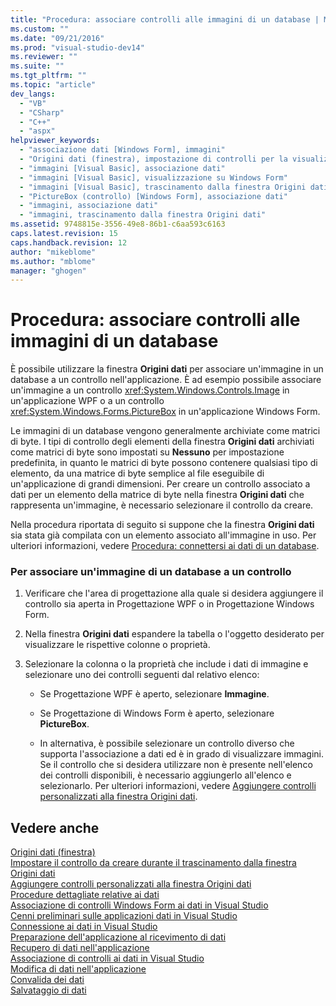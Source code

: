 ```yaml
---
title: "Procedura: associare controlli alle immagini di un database | Microsoft Docs"
ms.custom: ""
ms.date: "09/21/2016"
ms.prod: "visual-studio-dev14"
ms.reviewer: ""
ms.suite: ""
ms.tgt_pltfrm: ""
ms.topic: "article"
dev_langs: 
  - "VB"
  - "CSharp"
  - "C++"
  - "aspx"
helpviewer_keywords: 
  - "associazione dati [Windows Form], immagini"
  - "Origini dati (finestra), impostazione di controlli per la visualizzazione di immagini"
  - "immagini [Visual Basic], associazione dati"
  - "immagini [Visual Basic], visualizzazione su Windows Form"
  - "immagini [Visual Basic], trascinamento dalla finestra Origini dati"
  - "PictureBox (controllo) [Windows Form], associazione dati"
  - "immagini, associazione dati"
  - "immagini, trascinamento dalla finestra Origini dati"
ms.assetid: 9748815e-3556-49e8-86b1-c6aa593c6163
caps.latest.revision: 15
caps.handback.revision: 12
author: "mikeblome"
ms.author: "mblome"
manager: "ghogen"
---
```

# Procedura: associare controlli alle immagini di un database
È possibile utilizzare la finestra **Origini dati** per associare un'immagine in un database a un controllo nell'applicazione.  È ad esempio possibile associare un'immagine a un controllo <xref:System.Windows.Controls.Image> in un'applicazione WPF o a un controllo <xref:System.Windows.Forms.PictureBox> in un'applicazione Windows Form.  
  
 Le immagini di un database vengono generalmente archiviate come matrici di byte.  I tipi di controllo degli elementi della finestra **Origini dati** archiviati come matrici di byte sono impostati su **Nessuno** per impostazione predefinita, in quanto le matrici di byte possono contenere qualsiasi tipo di elemento, da una matrice di byte semplice al file eseguibile di un'applicazione di grandi dimensioni.  Per creare un controllo associato a dati per un elemento della matrice di byte nella finestra **Origini dati** che rappresenta un'immagine, è necessario selezionare il controllo da creare.  
  
 Nella procedura riportata di seguito si suppone che la finestra **Origini dati** sia stata già compilata con un elemento associato all'immagine in uso.  Per ulteriori informazioni, vedere [Procedura: connettersi ai dati di un database](../data-tools/how-to-connect-to-data-in-a-database.md).  
  
### Per associare un'immagine di un database a un controllo  
  
1.  Verificare che l'area di progettazione alla quale si desidera aggiungere il controllo sia aperta in Progettazione WPF o in Progettazione Windows Form.  
  
2.  Nella finestra **Origini dati** espandere la tabella o l'oggetto desiderato per visualizzare le rispettive colonne o proprietà.  
  
3.  Selezionare la colonna o la proprietà che include i dati di immagine e selezionare uno dei controlli seguenti dal relativo elenco:  
  
    -   Se Progettazione WPF è aperto, selezionare **Immagine**.  
  
    -   Se Progettazione di Windows Form è aperto, selezionare **PictureBox**.  
  
    -   In alternativa, è possibile selezionare un controllo diverso che supporta l'associazione a dati ed è in grado di visualizzare immagini.  Se il controllo che si desidera utilizzare non è presente nell'elenco dei controlli disponibili, è necessario aggiungerlo all'elenco e selezionarlo.  Per ulteriori informazioni, vedere [Aggiungere controlli personalizzati alla finestra Origini dati](../data-tools/add-custom-controls-to-the-data-sources-window.md).  
  
## Vedere anche  
 [Origini dati \(finestra\)](../Topic/Data%20Sources%20Window.md)   
 [Impostare il controllo da creare durante il trascinamento dalla finestra Origini dati](../data-tools/set-the-control-to-be-created-when-dragging-from-the-data-sources-window.md)   
 [Aggiungere controlli personalizzati alla finestra Origini dati](../data-tools/add-custom-controls-to-the-data-sources-window.md)   
 [Procedure dettagliate relative ai dati](../Topic/Data%20Walkthroughs.md)   
 [Associazione di controlli Windows Form ai dati in Visual Studio](../data-tools/bind-windows-forms-controls-to-data-in-visual-studio.md)   
 [Cenni preliminari sulle applicazioni dati in Visual Studio](../data-tools/overview-of-data-applications-in-visual-studio.md)   
 [Connessione ai dati in Visual Studio](../data-tools/connecting-to-data-in-visual-studio.md)   
 [Preparazione dell'applicazione al ricevimento di dati](../Topic/Preparing%20Your%20Application%20to%20Receive%20Data.md)   
 [Recupero di dati nell'applicazione](../data-tools/fetching-data-into-your-application.md)   
 [Associazione di controlli ai dati in Visual Studio](../data-tools/bind-controls-to-data-in-visual-studio.md)   
 [Modifica di dati nell'applicazione](../data-tools/editing-data-in-your-application.md)   
 [Convalida dei dati](../Topic/Validating%20Data.md)   
 [Salvataggio di dati](../data-tools/saving-data.md)